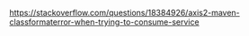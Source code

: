 https://stackoverflow.com/questions/18384926/axis2-maven-classformaterror-when-trying-to-consume-service
